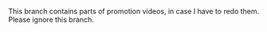 This branch contains parts of promotion videos, in case I have to redo them.
Please ignore this branch.

